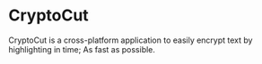 # CryptoCut

CryptoCut is a cross-platform application to easily encrypt text by highlighting in time; As fast as possible.
